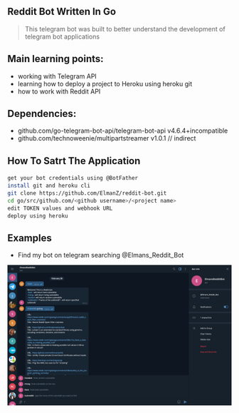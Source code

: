 ## Reddit Bot Written In Go

> This telegram bot was built to better understand the development of telegram bot applications

## Main learning points:

* working with Telegram API
* learning how to deploy a project to Heroku using heroku git
* how to work with Reddit API

## Dependencies:

*	github.com/go-telegram-bot-api/telegram-bot-api v4.6.4+incompatible
* github.com/technoweenie/multipartstreamer v1.0.1 // indirect


## How To Satrt The Application

```bash 
get your bot credentials using @BotFather
install git and heroku cli
git clone https://github.com/ElmanZ/reddit-bot.git
cd go/src/github.com/<github username>/<project name>
edit TOKEN values and webhook URL
deploy using heroku
```

## Examples
* Find my bot on telegram searching @Elmans_Reddit_Bot

![Bot Img](img/Bot.png)